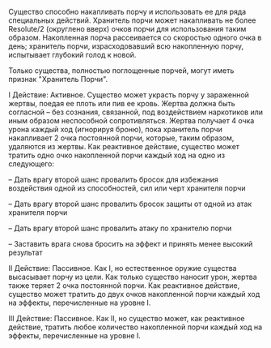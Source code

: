 Существо способно накапливать порчу и использовать ее для ряда специальных действий. Хранитель порчи может накапливать не более Resolute/2 (округлено вверх) очков порчи для использования таким образом. Накопленная порча рассеивается со скоростью одного очка в день; хранитель порчи, израсходовавший всю накопленную порчу, испытывает глубокий голод к новой.

Только существа, полностью поглощенные порчей, могут иметь признак "Хранитель Порчи".

I Действие: Активное. Существо может украсть порчу у зараженной жертвы, поедая ее плоть или пив ее кровь. Жертва должна быть согласной – без сознания, связанной, под воздействием наркотиков или иным образом неспособной сопротивляться. Жертва получает 4 очка урона каждый ход (игнорируя броню), пока хранитель порчи накапливает 2 очка постоянной порчи, которые, таким образом, удаляются из жертвы. Как реактивное действие, существо может тратить одно очко накопленной порчи каждый ход на одно из следующего:

– Дать врагу второй шанс провалить бросок для избежания воздействия одной из способностей, сил или черт хранителя порчи

– Дать врагу второй шанс провалить бросок защиты от одной из атак хранителя порчи

– Дать врагу второй шанс провалить атаку по хранителю порчи

– Заставить врага снова бросить на эффект и принять менее высокий результат

II Действие: Пассивное. Как I, но естественное оружие существа высасывает порчу из цели. Как только существо наносит урон, жертва также теряет 2 очка постоянной порчи. Как реактивное действие, существо может тратить до двух очков накопленной порчи каждый ход на эффекты, перечисленные на уровне I.

III Действие: Пассивное. Как II, но существо может, как реактивное действие, тратить любое количество накопленной порчи каждый ход на эффекты, перечисленные на уровне I.